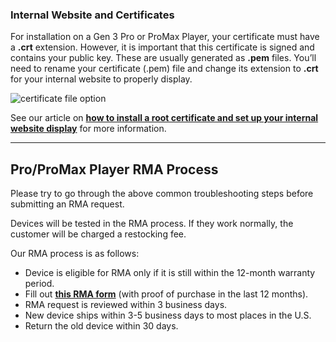 ### Internal Website and Certificates

For installation on a Gen 3 Pro or ProMax Player, your certificate must have a **.crt** extension. However, it is important that this certificate is signed and contains your public key. These are usually generated as **.pem** files. You’ll need to rename your certificate (.pem) file and change its extension to **.crt** for your internal website to properly display.

![certificate file option](https://support.optisigns.com/hc/article_attachments/40736684879635)

See our article on **[how to install a root certificate and set up your internal website display](https://support.optisigns.com/hc/en-us/articles/35184720136595-How-to-Install-a-Root-Certificate-and-Display-an-Internal-Website-on-Screens)** for more information.

---

Pro/ProMax Player RMA Process
-----------------------------

Please try to go through the above common troubleshooting steps before submitting an RMA request.

Devices will be tested in the RMA process. If they work normally, the customer will be charged a restocking fee.

Our RMA process is as follows:

* Device is eligible for RMA only if it is still within the 12-month warranty period.
* Fill out **[this RMA form](https://share.hsforms.com/1cTorC26VQqGd-bF-zyzsTwca5m5)** (with proof of purchase in the last 12 months).
* RMA request is reviewed within 3 business days.
* New device ships within 3-5 business days to most places in the U.S.
* Return the old device within 30 days.